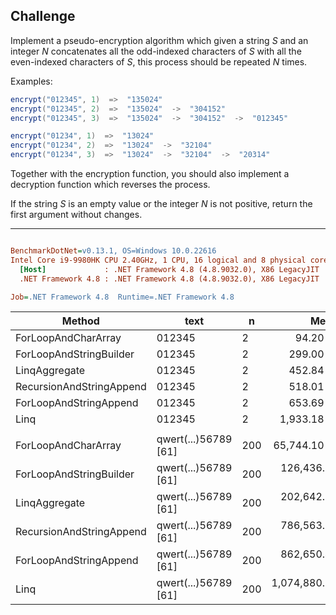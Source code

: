 ## Challenge

Implement a pseudo-encryption algorithm which given a string *S* and an integer *N* concatenates all the odd-indexed characters of *S* with all the even-indexed characters of *S*, this process should be repeated *N* times.

Examples:

```c#
encrypt("012345", 1)  =>  "135024"
encrypt("012345", 2)  =>  "135024"  ->  "304152"
encrypt("012345", 3)  =>  "135024"  ->  "304152"  ->  "012345"

encrypt("01234", 1)  =>  "13024"
encrypt("01234", 2)  =>  "13024"  ->  "32104"
encrypt("01234", 3)  =>  "13024"  ->  "32104"  ->  "20314"
```

Together with the encryption function, you should also implement a decryption function which reverses the process.

If the string *S* is an empty value or the integer *N* is not positive, return the first argument without changes.

---

``` ini

BenchmarkDotNet=v0.13.1, OS=Windows 10.0.22616
Intel Core i9-9980HK CPU 2.40GHz, 1 CPU, 16 logical and 8 physical cores
  [Host]             : .NET Framework 4.8 (4.8.9032.0), X86 LegacyJIT
  .NET Framework 4.8 : .NET Framework 4.8 (4.8.9032.0), X86 LegacyJIT

Job=.NET Framework 4.8  Runtime=.NET Framework 4.8  

```
|                   Method |                 text |   n |            Mean |         Error |        StdDev | Ratio | RatioSD |    Gen 0 |   Allocated |
|------------------------- |--------------------- |---- |----------------:|--------------:|--------------:|------:|--------:|---------:|------------:|
|      ForLoopAndCharArray |               012345 |   2 |        94.20 ns |      0.928 ns |      0.868 ns |  0.32 |    0.00 |   0.0397 |       208 B |
|  ForLoopAndStringBuilder |               012345 |   2 |       299.00 ns |      1.534 ns |      1.281 ns |  1.00 |    0.00 |   0.1345 |       705 B |
|            LinqAggregate |               012345 |   2 |       452.84 ns |      1.020 ns |      0.797 ns |  1.51 |    0.01 |   0.1311 |       689 B |
| RecursionAndStringAppend |               012345 |   2 |       518.01 ns |      2.418 ns |      2.019 ns |  1.73 |    0.01 |   0.1450 |       761 B |
|   ForLoopAndStringAppend |               012345 |   2 |       653.69 ns |      3.741 ns |      3.123 ns |  2.19 |    0.01 |   0.1869 |       981 B |
|                     Linq |               012345 |   2 |     1,933.18 ns |     17.829 ns |     15.805 ns |  6.46 |    0.06 |   0.3853 |     2,027 B |
|                          |                      |     |                 |               |               |       |         |          |             |
|      ForLoopAndCharArray | qwert(...)56789 [61] | 200 |    65,744.10 ns |    346.587 ns |    307.241 ns |  0.52 |    0.00 |  20.7520 |   108,961 B |
|  ForLoopAndStringBuilder | qwert(...)56789 [61] | 200 |   126,436.05 ns |    949.983 ns |    842.135 ns |  1.00 |    0.00 |  42.4805 |   222,730 B |
|            LinqAggregate | qwert(...)56789 [61] | 200 |   202,642.27 ns |    754.493 ns |    630.036 ns |  1.60 |    0.01 |  27.0996 |   142,755 B |
| RecursionAndStringAppend | qwert(...)56789 [61] | 200 |   786,563.32 ns |  2,723.688 ns |  2,126.476 ns |  6.22 |    0.04 | 347.6563 | 1,824,288 B |
|   ForLoopAndStringAppend | qwert(...)56789 [61] | 200 |   862,650.41 ns |  4,210.699 ns |  3,516.124 ns |  6.82 |    0.05 | 371.0938 | 1,947,957 B |
|                     Linq | qwert(...)56789 [61] | 200 | 1,074,880.73 ns | 11,743.710 ns | 10,410.493 ns |  8.50 |    0.11 | 226.5625 | 1,193,768 B |
